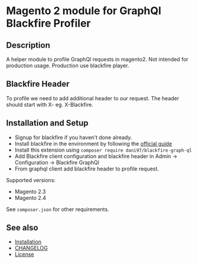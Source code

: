 # Magento 2 module for GraphQl Blackfire Profiler

## Description
A helper module to profile GraphQl requests in magento2. Not intended for production usage.
Production use blackfire player.

## Blackfire Header
To profile we need to add additional header to our request.
The header should start with X- eg. X-Blackfire.


## Installation and Setup
- Signup for blackfire if you haven't done already.
- Install blackfire in the environment by following the [official guide](https://blackfire.io/docs/up-and-running/installation)
- Install this extension using `composer require dani97/blackfire-graph-ql`
- Add Blackfire client configuration and blackfire header in Admin -> Configuration -> Blackfire GraphQl
- From graphql client add blackfire header to profile request.

Supported versions:
* Magento 2.3
* Magento 2.4

See `composer.json` for other requirements.

## See also
- [Installation](INSTALL.md)
- [CHANGELOG](CHANGELOG.md)
- [License](LICENSE.txt)
